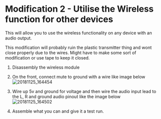 # Modification 2 - Utilise the Wireless function for other devices
This will allow you to use the wireless functionality on any device with an audio output.

This modification will probably ruin the plastic transmitter thing and wont close properly due to the wires. Might have to make some sort of modification or use tape to keep it closed.

1. Disassembly the wireless module
2. On the front, connect mute to ground with a wire like image below
![20181125_164454](https://github.com/azzajess/Panasonic-SH-FX60-Modifications/assets/40465008/8effb25f-5009-4b09-9dc0-9f32d2c55cba)

3. Wire up 5v and ground for voltage and then wire the audio input lead to the L, R and ground audio pinout like the image below
 ![20181125_164502](https://github.com/azzajess/Panasonic-SH-FX60-Modifications/assets/40465008/c76211f5-0033-4aba-a0bc-7e9d54e03bd0)
4. Assemble what you can and give it a test run. 
